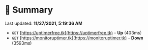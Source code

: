 # 📖 Summary
Last updated: **11/27/2021, 5:19:36 AM**

- `GET` [https://uptimerfree.tk](https://uptimerfree.tk) - **Up** (403ms)
- `GET` [https://monitoruptimer.tk](https://monitoruptimer.tk) - **Down** (3593ms)
